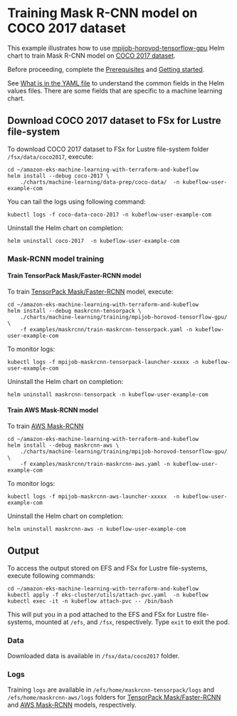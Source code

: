 # Training Mask R-CNN model on COCO 2017 dataset

This example illustrates how to use [mpijob-horovod-tensorflow-gpu](../../charts/machine-learning/training/mpijob-horovod-tensorflow-gpu/Chart.yaml) Helm chart to train Mask R-CNN model on [COCO 2017 dataset](https://cocodataset.org/#download).

Before proceeding, complete the [Prerequisites](../../README.md#prerequisites) and [Getting started](../../README.md#getting-started). 

See [What is in the YAML file](../../README.md#what-is-in-the-yaml-file) to understand the common fields in the Helm values files. There are some fields that are specific to a machine learning chart.

## Download COCO 2017 dataset to FSx for Lustre file-system

To download COCO 2017 dataset to FSx for Lustre file-system folder `/fsx/data/coco2017`, execute:

    cd ~/amazon-eks-machine-learning-with-terraform-and-kubeflow
    helm install --debug coco-2017 \
        ./charts/machine-learning/data-prep/coco-data/  -n kubeflow-user-example-com

You can tail the logs using following command:

    kubectl logs -f coco-data-coco-2017 -n kubeflow-user-example-com

Uninstall the Helm chart on completion:

    helm uninstall coco-2017  -n kubeflow-user-example-com
  
### Mask-RCNN model training

#### Train TensorPack Mask/Faster-RCNN model

To train [TensorPack Mask/Faster-RCNN](https://github.com/tensorpack/tensorpack/tree/master/examples/FasterRCNN) model, execute:

    cd ~/amazon-eks-machine-learning-with-terraform-and-kubeflow
    helm install --debug maskrcnn-tensorpack \
        ./charts/machine-learning/training/mpijob-horovod-tensorflow-gpu/ \
        -f examples/maskrcnn/train-maskrcnn-tensorpack.yaml -n kubeflow-user-example-com


To monitor logs:

    kubectl logs -f mpijob-maskrcnn-tensorpack-launcher-xxxxx -n kubeflow-user-example-com

Uninstall the Helm chart on completion:

    helm uninstall maskrcnn-tensorpack -n kubeflow-user-example-com

#### Train AWS Mask-RCNN model

To train [AWS Mask-RCNN](https://github.com/aws-samples/mask-rcnn-tensorflow)

    cd ~/amazon-eks-machine-learning-with-terraform-and-kubeflow
    helm install --debug maskrcnn-aws \
        ./charts/machine-learning/training/mpijob-horovod-tensorflow-gpu/ \
        -f examples/maskrcnn/train-maskrcnn-aws.yaml -n kubeflow-user-example-com

To monitor logs:

    kubectl logs -f mpijob-maskrcnn-aws-launcher-xxxxx  -n kubeflow-user-example-com

Uninstall the Helm chart on completion:

    helm uninstall maskrcnn-aws -n kubeflow-user-example-com

## Output

To access the output stored on EFS and FSx for Lustre file-systems, execute following commands:

    cd ~/amazon-eks-machine-learning-with-terraform-and-kubeflow
    kubectl apply -f eks-cluster/utils/attach-pvc.yaml  -n kubeflow
    kubectl exec -it -n kubeflow attach-pvc -- /bin/bash

This will put you in a pod attached to the  EFS and FSx for Lustre file-systems, mounted at `/efs`, and `/fsx`, respectively. Type `exit` to exit the pod.

### Data

Downloaded data is available in `/fsx/data/coco2017` folder.

### Logs

Training `logs` are available in `/efs/home/maskrcnn-tensorpack/logs` and `/efs/home/maskrcnn-aws/logs` folders for [TensorPack Mask/Faster-RCNN](https://github.com/tensorpack/tensorpack/tree/master/examples/FasterRCNN) and [AWS Mask-RCNN](https://github.com/aws-samples/mask-rcnn-tensorflow) models, respectively. 